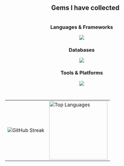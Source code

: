 <div id="user-content-toc">
  <ul align="center">
    <summary><h2 style="display: inline-block">Gems I have collected</h2></summary>
  </ul>
</div>

<!-- Lenguajes de programación -->
<h3 align="center">Languages & Frameworks</h3>
<p align="center">
  <a href="https://skillicons.dev">
    <img src="https://skillicons.dev/icons?i=java,js,ts,spring,kotlin,tailwind,css,html,react,bootstrap,nestjs" />
  </a>
</p>

<!-- Bases de datos -->
<h3 align="center">Databases</h3>
<p align="center">
  <a href="https://skillicons.dev">
    <img src="https://skillicons.dev/icons?i=mysql,mongodb,sqlite,firebase,mariadb" />
  </a>
</p>

<!-- Herramientas -->
<h3 align="center">Tools & Platforms</h3>
<p align="center">
  <a href="https://skillicons.dev">
    <img src="https://skillicons.dev/icons?i=nodejs,express,npm,discord,github,figma,postman,git,rabbitmq,vscode" />
  </a>
</p>
<br>
<table align="center">
  <tr>
    <td>
      <img title="🔥 GitHub Streak Stats" alt="GitHub Streak" 
           src="https://github-readme-streak-stats.herokuapp.com/?user=wogcas&theme=monokai-metallian&hide_border=true" />
    </td>
    <td>
      <a href="https://github.com/anuraghazra/github-readme-stats">
        <img alt="Top Languages" 
             src="https://github-readme-stats.vercel.app/api/top-langs/?username=wogcas&langs_count=8&layout=compact&theme=react&hide_border=true&bg_color=1F222E&title_color=F85D7F&icon_color=F8D866&hide=Jupyter%20Notebook" 
             height="192px" />
      </a>
    </td>
  </tr>
</table>
